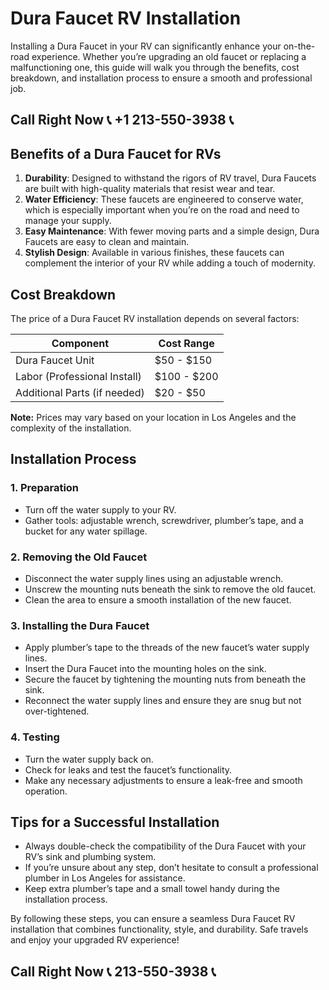 # Dura Faucet RV Installation  

Installing a Dura Faucet in your RV can significantly enhance your on-the-road experience. Whether you’re upgrading an old faucet or replacing a malfunctioning one, this guide will walk you through the benefits, cost breakdown, and installation process to ensure a smooth and professional job.  

## Call Right Now 📞 +1 213-550-3938 📞

## Benefits of a Dura Faucet for RVs  

1. **Durability**: Designed to withstand the rigors of RV travel, Dura Faucets are built with high-quality materials that resist wear and tear.  
2. **Water Efficiency**: These faucets are engineered to conserve water, which is especially important when you’re on the road and need to manage your supply.  
3. **Easy Maintenance**: With fewer moving parts and a simple design, Dura Faucets are easy to clean and maintain.  
4. **Stylish Design**: Available in various finishes, these faucets can complement the interior of your RV while adding a touch of modernity.  

## Cost Breakdown  

The price of a Dura Faucet RV installation depends on several factors:  

| **Component**               | **Cost Range**       |  
|------------------------------|----------------------|  
| Dura Faucet Unit             | $50 - $150          |  
| Labor (Professional Install) | $100 - $200         |  
| Additional Parts (if needed)| $20 - $50           |  

**Note:** Prices may vary based on your location in Los Angeles and the complexity of the installation.  

## Installation Process  

### 1. Preparation  
- Turn off the water supply to your RV.  
- Gather tools: adjustable wrench, screwdriver, plumber’s tape, and a bucket for any water spillage.  

### 2. Removing the Old Faucet  
- Disconnect the water supply lines using an adjustable wrench.  
- Unscrew the mounting nuts beneath the sink to remove the old faucet.  
- Clean the area to ensure a smooth installation of the new faucet.  

### 3. Installing the Dura Faucet  
- Apply plumber’s tape to the threads of the new faucet’s water supply lines.  
- Insert the Dura Faucet into the mounting holes on the sink.  
- Secure the faucet by tightening the mounting nuts from beneath the sink.  
- Reconnect the water supply lines and ensure they are snug but not over-tightened.  

### 4. Testing  
- Turn the water supply back on.  
- Check for leaks and test the faucet’s functionality.  
- Make any necessary adjustments to ensure a leak-free and smooth operation.  

## Tips for a Successful Installation  
- Always double-check the compatibility of the Dura Faucet with your RV’s sink and plumbing system.  
- If you’re unsure about any step, don’t hesitate to consult a professional plumber in Los Angeles for assistance.  
- Keep extra plumber’s tape and a small towel handy during the installation process.  

By following these steps, you can ensure a seamless Dura Faucet RV installation that combines functionality, style, and durability. Safe travels and enjoy your upgraded RV experience!
## Call Right Now 📞 213-550-3938 📞